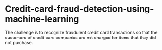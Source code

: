 # Credit-card-fraud-detection-using-machine-learning
The challenge is to recognize fraudulent credit card transactions so that the customers of credit card companies are not charged for items that they did not purchase.
